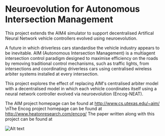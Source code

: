 # Neuroevolution for Autonomous Intersection Management

This project extends the AIM4 simulator to support decentralised Artifical Neural Network vehicle controllers evolved using neuroevolution.

A future in which driverless cars standardise the vehicle industry appears to be inevitable. AIM (Autonomous Intersection Management) is a multiagent intersection control paradigm designed to maximise efficiency on the roads by removing traditional control mechanisms, such as traffic lights, from intersections and coordinating driverless cars using centralised wireless arbiter systems installed at every intersection.

This project explores the effect of replacing AIM's centralised arbiter model with a decentralised model in which each vehicle coordinates itself using a neural network controller evolved via neuroevolution (Encog-NEAT).


The AIM project homepage can be found at http://www.cs.utexas.edu/~aim/
\nThe Encog project homepage can be found at http://www.heatonresearch.com/encog/
The paper written along with this project can be found at 

![Alt text](https://raw.github.com/rudolfbono/NAIM/master/NEAT%20demo.gif "Optional Title")
